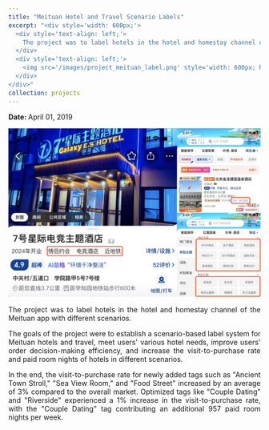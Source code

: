 ```yaml
---
title: "Meituan Hotel and Travel Scenario Labels"
excerpt: "<div style='width: 600px;'>
  <div style='text-align: left;'> 
    The project was to label hotels in the hotel and homestay channel of the Meituan app with different scenarios.
  </div>
  <div style='text-align: left;'>
    <img src='/images/project_meituan_label.png' style='width: 600px; height: auto; display: block;' alt='Meituan label'>
  </div>
</div>"
collection: projects
---
```


<p class="page__date">
  <strong>
    <i class="fa fa-fw fa-calendar" aria-hidden="true"></i> 
    Date:
  </strong> 
  <time datetime="2019-04-01">
    April 01, 2019
  </time>
</p>

<img src='/images/project_meituan_label.png' style='width: 800px; height: auto;'>
 
<p style="text-align: justify;">The project was to label hotels in the hotel and homestay channel of the Meituan app with different scenarios.</p>


<p style="text-align: justify;">The goals of the project were to establish a scenario-based label system for Meituan hotels and travel, meet users' various hotel needs, improve users' order decision-making efficiency, and increase the visit-to-purchase rate and paid room nights of hotels in different scenarios.</p>

 
<p style="text-align: justify;">In the end, the visit-to-purchase rate for newly added tags such as "Ancient Town Stroll," "Sea View Room," and "Food Street" increased by an average of 3% compared to the overall market. Optimized tags like "Couple Dating" and "Riverside" experienced a 1% increase in the visit-to-purchase rate, with the "Couple Dating" tag contributing an additional 957 paid room nights per week.</p>


